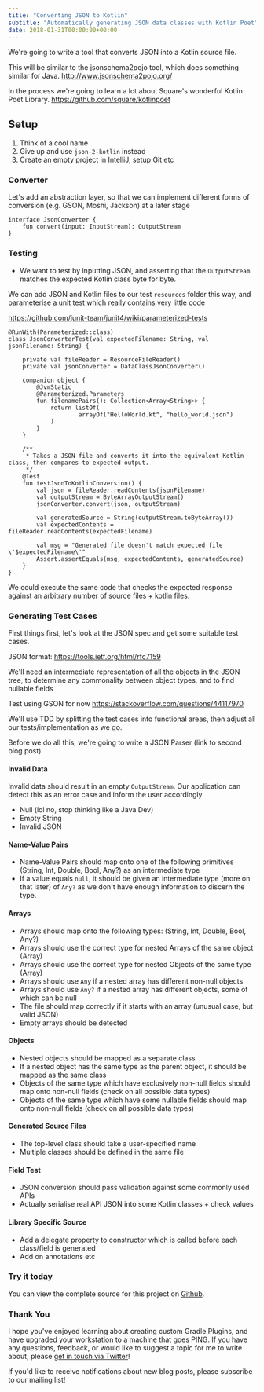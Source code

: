 ```yaml
---
title: "Converting JSON to Kotlin"
subtitle: "Automatically generating JSON data classes with Kotlin Poet"
date: 2018-01-31T00:00:00+00:00
---
```


We're going to write a tool that converts JSON into a Kotlin source file.

This will be similar to the jsonschema2pojo tool, which does something similar for Java.
http://www.jsonschema2pojo.org/


In the process we're going to learn a lot about Square's wonderful Kotlin Poet Library. https://github.com/square/kotlinpoet

<!-- TODO -->


## Setup

1. Think of a cool name
2. Give up and use `json-2-kotlin` instead
3. Create an empty project in IntelliJ, setup Git etc



### Converter

Let's add an abstraction layer, so that we can implement different forms of conversion (e.g. GSON, Moshi, Jackson) at a later stage

<!-- TODO rename? -->
```
interface JsonConverter {
    fun convert(input: InputStream): OutputStream
}
```


### Testing

- We want to test by inputting JSON, and asserting that the `OutputStream` matches the expected Kotlin class byte for byte.

We can add JSON and Kotlin files to our test `resources` folder this way, and parameterise a unit test which really contains very little code

https://github.com/junit-team/junit4/wiki/parameterized-tests

```
@RunWith(Parameterized::class)
class JsonConverterTest(val expectedFilename: String, val jsonFilename: String) {

    private val fileReader = ResourceFileReader()
    private val jsonConverter = DataClassJsonConverter()

    companion object {
        @JvmStatic
        @Parameterized.Parameters
        fun filenamePairs(): Collection<Array<String>> {
            return listOf(
                    arrayOf("HelloWorld.kt", "hello_world.json")
            )
        }
    }

    /**
     * Takes a JSON file and converts it into the equivalent Kotlin class, then compares to expected output.
     */
    @Test
    fun testJsonToKotlinConversion() {
        val json = fileReader.readContents(jsonFilename)
        val outputStream = ByteArrayOutputStream()
        jsonConverter.convert(json, outputStream)

        val generatedSource = String(outputStream.toByteArray())
        val expectedContents = fileReader.readContents(expectedFilename)

        val msg = "Generated file doesn't match expected file \'$expectedFilename\'"
        Assert.assertEquals(msg, expectedContents, generatedSource)
    }
}
```

We could execute the same code that checks the expected response against an arbitrary number of source files + kotlin files.


### Generating Test Cases

First things first, let's look at the JSON spec and get some suitable test cases.

JSON format:
https://tools.ietf.org/html/rfc7159


We'll need an intermediate representation of all the objects in the JSON tree, to determine any commonality between object types, and to find nullable fields

Test using GSON for now
https://stackoverflow.com/questions/44117970



We'll use TDD by splitting the test cases into functional areas, then adjust all our tests/implementation as we go.



Before we do all this, we're going to write a JSON Parser (link to second blog post)



<!-- TODO write a JSON parser?!? -->


#### Invalid Data

Invalid data should result in an empty `OutputStream`. Our application can detect this as an error case and inform the user accordingly

- Null (lol no, stop thinking like a Java Dev)
- Empty String
- Invalid JSON

#### Name-Value Pairs

- Name-Value Pairs should map onto one of the following primitives (String, Int, Double, Bool, Any?) as an intermediate type
- If a value equals `null`, it should be given an intermediate type (more on that later) of `Any?` as we don't have enough information to discern the type.

#### Arrays
- Arrays should map onto the following types: (String, Int, Double, Bool, Any?)
- Arrays should use the correct type for nested Arrays of the same object (Array<T>)
- Arrays should use the correct type for nested Objects of the same type (Array<T>)
- Arrays should use `Any` if a nested array has different non-null objects
- Arrays should use `Any?` if a nested array has different objects, some of which can be null
- The file should map correctly if it starts with an array (unusual case, but valid JSON)
- Empty arrays should be detected

#### Objects
- Nested objects should be mapped as a separate class
- If a nested object has the same type as the parent object, it should be mapped as the same class
- Objects of the same type which have exclusively non-null fields should map onto non-null fields (check on all possible data types)
- Objects of the same type which have some nullable fields should map onto non-null fields (check on all possible data types)

#### Generated Source Files
- The top-level class should take a user-specified name
- Multiple classes should be defined in the same file

#### Field Test
- JSON conversion should pass validation against some commonly used APIs
- Actually serialise real API JSON into some Kotlin classes + check values


#### Library Specific Source

- Add a delegate property to constructor which is called before each class/field is generated
- Add on annotations etc



### Try it today
<!-- TODO -->
You can view the complete source for this project on [Github](https://github.com/fractalwrench/the-machine-that-goes-ping).

### Thank You
I hope you've enjoyed learning about creating custom Gradle Plugins, and have upgraded your workstation to a machine that goes PING. If you have any questions, feedback, or would like to suggest a topic for me to write about, please [get in touch via Twitter](https://twitter.com/fractalwrench)!

If you'd like to receive notifications about new blog posts, please subscribe to our mailing list!
